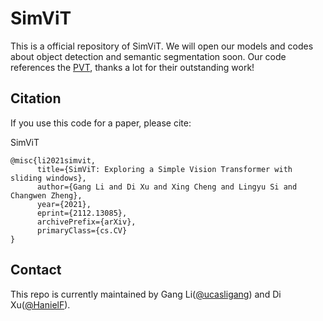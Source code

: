 # SimViT
This is a official repository of SimViT.
We will open our models and codes about object detection and semantic segmentation soon.
Our code references the [PVT](https://github.com/whai362/PVT), thanks a lot for their outstanding work!
## Citation
If you use this code for a paper, please cite:

SimViT
```
@misc{li2021simvit,
      title={SimViT: Exploring a Simple Vision Transformer with sliding windows}, 
      author={Gang Li and Di Xu and Xing Cheng and Lingyu Si and Changwen Zheng},
      year={2021},
      eprint={2112.13085},
      archivePrefix={arXiv},
      primaryClass={cs.CV}
}
```

## Contact

This repo is currently maintained by Gang Li([@ucasligang](https://github.com/ucasligang)) and Di Xu([@HanielF](https://github.com/HanielF)).
